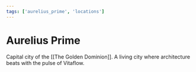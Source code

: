 ```yaml
---
tags: ['aurelius_prime', 'locations']
---
```


# Aurelius Prime
Capital city of the [[The Golden Dominion]]. A living city where architecture beats with the pulse of Vitaflow.